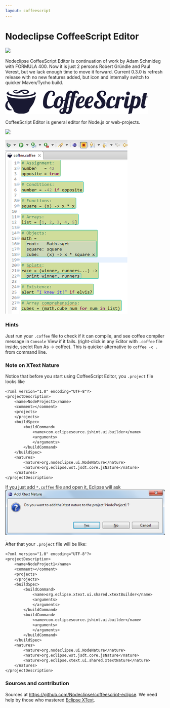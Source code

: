 ```yaml
---
layout: coffeescript
---
```


# Nodeclipse CoffeeScript Editor

<a href="http://marketplace.eclipse.org/marketplace-client-intro?mpc_install=1097343" title="Drag and drop into a running Eclipse to install Nodeclipse CoffeeScript Editor">
  <img src="http://marketplace.eclipse.org/sites/all/modules/custom/marketplace/images/installbutton.png"/>
</a>

Nodeclipse CoffeeScript Editor is continuation of work by Adam Schmideg with FORMULA 400.
Now it is just 2 persons Robert Gründle and Paul Verest, but we lack enough time to move it forward.
Current 0.3.0 is refresh release with no new features added, but icon and internally switch to quicker Maven/Tycho build.

![](logo.png)

CoffeeScript Editor is general editor for Node.js or web-projects.

![](https://github.com/Nodeclipse/eclipse-node-ide/raw/master/Pictures/CoffeeScriptEditor.png)

![](csep-with-editbox.PNG)

### Hints

Just run your `.coffee` file to check if it can compile, 
and see coffee compiler message in `Console` View if it fails.
(right-click in any Editor with `.coffee` file inside, seelct Run As -> coffee).
This is quicker alternative to `coffee -c .` from command line.

### Note on XText Nature

Notice that before you start using CoffeeScript Editor, you `.project` file looks like

	<?xml version="1.0" encoding="UTF-8"?>
	<projectDescription>
		<name>NodeProject1</name>
		<comment></comment>
		<projects>
		</projects>
		<buildSpec>
			<buildCommand>
				<name>com.eclipsesource.jshint.ui.builder</name>
				<arguments>
				</arguments>
			</buildCommand>
		</buildSpec>
		<natures>
			<nature>org.nodeclipse.ui.NodeNature</nature>
			<nature>org.eclipse.wst.jsdt.core.jsNature</nature>
		</natures>
	</projectDescription>
	
If you just add `*.coffee` file and open it, Eclipse will ask  
![](add-the-XText-nature.png).  
After that your `.project` file will be like:
	
	
	<?xml version="1.0" encoding="UTF-8"?>
	<projectDescription>
		<name>NodeProject1</name>
		<comment></comment>
		<projects>
		</projects>
		<buildSpec>
			<buildCommand>
				<name>org.eclipse.xtext.ui.shared.xtextBuilder</name>
				<arguments>
				</arguments>
			</buildCommand>
			<buildCommand>
				<name>com.eclipsesource.jshint.ui.builder</name>
				<arguments>
				</arguments>
			</buildCommand>
		</buildSpec>
		<natures>
			<nature>org.nodeclipse.ui.NodeNature</nature>
			<nature>org.eclipse.wst.jsdt.core.jsNature</nature>
			<nature>org.eclipse.xtext.ui.shared.xtextNature</nature>
		</natures>
	</projectDescription>
	
### Sources and contribution

Sources at <https://github.com/Nodeclipse/coffeescript-eclipse>.
We need help by those who mastered [Eclipse XText](http://www.eclipse.org/Xtext/).

 